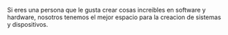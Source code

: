 Si eres una persona que le gusta crear cosas increibles en software y hardware, nosotros tenemos el mejor espacio para la creacion de sistemas y dispositivos.
